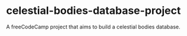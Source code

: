# celestial-bodies-database-project
A freeCodeCamp project that aims to build a celestial bodies database.
